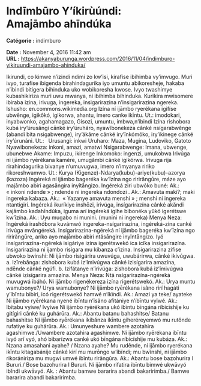 # Indīmbūro Y’íkirùúndi: Amajāmbo ahīndúka

**Catégorie :** indimburo

**Date :** November 4, 2016 11:42 am  
**URL :** https://akanyaburunga.wordpress.com/2016/11/04/indimburo-yikiruundi-amajambo-ahinduka/

Ikirundi, co kimwe n’izindi ndimi zo kw’isi, kirafise ibihimba vy’imvugo. Muri ivyo, turafise ibigenda birahindagurika iyo umuntu abikoresheje, hakaba n’ibindi bitigera bihinduka uko wobikoresha kwose. Ivyo twashimye kubashikiriza muri uwu mwanya, ni ibihimba bihinduka. Kurikira mwisomere ibiraba izina, irivuga, ingereka, insigarirazina n’insigarirazina ngereka.
Ishusho: en.commons.wikimedia.org
Izína ní ijāmbo ryerékana igifíse ubwênge, igikôkó, igikorwa, ahantu, imero canke ikīntu.
Ut.: imodokari, inyabwonko, agahamagazo, Gisozi, umuntu, imbwa,n’ibindi
Izína rishobora kubá iry’úrusăngi cānké iry’úruháro, nyawĭbonekeza cânké nsígarabwênge (abandi bita nsigabwenge), iry’ákăme cânké iry’înkómōko, iry’íkinege cânké iry’úrunáni.
Ut.:   Urusangi: inkwi
Uruharo: Maza, Mugina, Ludoviko, Gatoto
Nyawibonekeza: inkoni, amazi, amatwi
Nsigarabwenge: Imana, ubwenge, ubunebwe
Akame: Impuzu, ikirenge
Inkomoko: ingenzi, umukobwa
Irivúga ni ijāmbo ryērékana kamére, umugămbi cânké igikórwa. Irivuga rija rirahindagurika bivanye n’umuvugwa, imero n’imyanya ririko rikoreshwamwo.
Ut.: Kurya (Kigenze)-Ndarya(kubu)-ariye(kubu)-azorya (kazoza)
Ingéreká ní ijāmbo bageréka kw’īzína ngo ririrăngūre, máze ayo majāmbo abiri agasāngira inyîtāngizo. Ingéreká ziri ubwôko buné:
Ak.:  « inkoni ndende » ; ndende ni ingereka ndondozi .
Ak.: Amavuta maki?; maki ingereka kabaza.
Ak.:  « Yazanye amavuta menshi » ; menshi ni ingereka ntantigiri.
Ingéreká ikuríkiye inshōzi, irivúga, insígarirazína cânké akăndi kajāmbo kadahīndúka, iguma arí ingéreká igihe bibonéka yûkó igerétswe kw’īzína.
Ak.: Uyu mugabo ni munini. (munini ni ingereka)
Menya Neza: Ingéreká irashóbora kuvámwó ingereka-nsígarirazína, ingéreká-zína canké irivúga mvângéreká.
Insígarirazína-ngéreká ní ijāmbo bageréka kw’īzína ngo ririrăngūre, aríko ayo majāmbo abiri ntăsāngire inyîntāngizo.
Iyó insígarirazína-ngéreká isigáriye izína igerétswekó ica icîka insígarirazína. Insigarirazina ni ijambo risigara mu kibanza c’izina.
Insigarirazina zifise ubwoko bwinshi:
Ni ijāmbo risigárira uwuvúga, uwubárirwa, cânké ikivúgwa.
a. Izĭrebānga: zishobora kubá iz’ímivúgwa cânké izisígarira amazína, ndēnde cânké ngúfi.
b. Izifátanye n’írivúga: zishobora kubá iz’ímivúgwa cânké izisígarira amazína.
Menya Neza: Ntā nsígarirazína-ngéreká muvugwá ibáhó.
Ni ijāmbo rigenékereza izína rigerétswekó.
Ak.: Urya muntu wamubonye?/ Urya wamubonye?
Ni ijāmbo ryērékana isâno rirí hagáti y’íbīntu bibiri, icó rigerétswekó hamwé n’íkïndi.
Ak.: Amazi ya teke/ ayateke
Ni ijāmbo ryērékana nyené ibīntu n’îsâno afitániye n’íbīntu vyîwé.
Ak.: Ibitabu vyiwe/ Ivyiwe
Ni ijāmbo ryērékana ukó ibīntu bīngána ríbicīshije ku gitígiri cânké ku guhárūra.
Ak.: Abantu batanu bahashitse/ Batanu bahashitse
Ní ijāmbo ryērékana ikibănza ikīntu giheréreyemwó mu rutŏnde rufatíye ku guhárūra.
Ak.: Umunyeshure wambere azotahira agashimwe./Uwambere azotahira agashimwe.
Ni ijāmbo ryērékana ibīntu ivyó arí vyó, ahó bibarízwa canké ukó bīngána ríbicíshije mu kubáza.
Ak.: Nzana amasahani ayahe? / Nzana ayahe?
Mu rudênde, ni ijāmbo ryerékana ikīntu kitagabánije cânké kirí mu murōngo w’íbïndi; mu bwĭnshi, ni ijāmbo rikorániriza mu mugwi umwé ibīntu rirāngûra.
Ak.: Abantu bose bazohurira I Bururi./ Bose bazohurira I Bururi.
Ni ijāmbo rifatira ibīntu bimwé ukwāvyó ibĭndi ukwāvyó.
Ak. : Abantu bamwe bararira abandi bakaririmba./ Bamwe bararira abandi bakaririmba.
